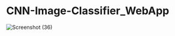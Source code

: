 # CNN-Image-Classifier_WebApp

![Screenshot (36)](https://github.com/Akhil-77/CNN-Image-Classifier_WebApp/assets/89073369/8843d3cf-23ea-4d50-982d-5f0727ec6a94)
